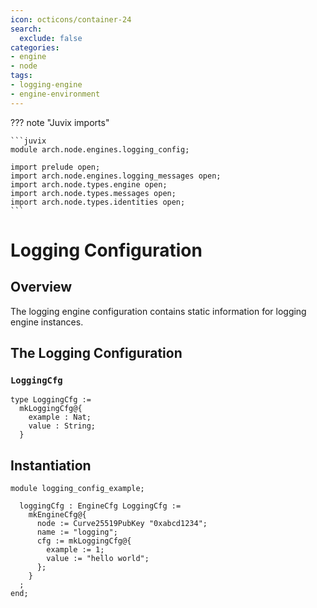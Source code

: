 ```yaml
---
icon: octicons/container-24
search:
  exclude: false
categories:
- engine
- node
tags:
- logging-engine
- engine-environment
---
```


??? note "Juvix imports"

    ```juvix
    module arch.node.engines.logging_config;

    import prelude open;
    import arch.node.engines.logging_messages open;
    import arch.node.types.engine open;
    import arch.node.types.messages open;
    import arch.node.types.identities open;
    ```

# Logging Configuration

## Overview

The logging engine configuration contains static information for logging engine instances.

## The Logging Configuration

### `LoggingCfg`

<!-- --8<-- [start:LoggingCfg] -->
```juvix
type LoggingCfg :=
  mkLoggingCfg@{
    example : Nat;
    value : String;
  }
```
<!-- --8<-- [end:LoggingCfg] -->

## Instantiation

<!-- --8<-- [start:loggingCfg] -->
```juvix extract-module-statements
module logging_config_example;

  loggingCfg : EngineCfg LoggingCfg :=
    mkEngineCfg@{
      node := Curve25519PubKey "0xabcd1234";
      name := "logging";
      cfg := mkLoggingCfg@{
        example := 1;
        value := "hello world";
      };
    }
  ;
end;
```
<!-- --8<-- [end:loggingCfg] -->
